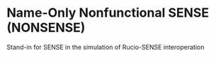 # Name-Only Nonfunctional SENSE (NONSENSE)
Stand-in for SENSE in the simulation of Rucio-SENSE interoperation
